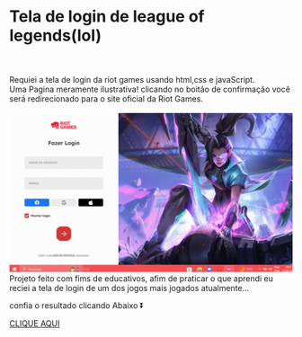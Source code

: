 <h1>Tela de login de league of legends(lol)</h1>
<br><br>
Requiei a tela de login da riot games usando html,css e javaScript.<br>
Uma Pagina meramente ilustrativa! clicando no boitão de confirmação você será redirecionado para o site oficial da Riot Games.
<br><br>

<img src=lol.gif >

<br>
Projeto feito com fims de educativos, afim de praticar o que aprendi eu reciei a tela de login de um dos jogos mais jogados atualmente...

confia o resultado clicando Abaixo ⏬

[CLIQUE AQUI](https://ei-gih.github.io/tela_de_-login_lol/)
